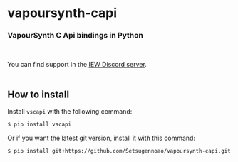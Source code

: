 # vapoursynth-capi

### VapourSynth C Api bindings in Python
<br>

You can find support in the [IEW Discord server](https://discord.gg/qxTxVJGtst).
<br><br>
## How to install

Install `vscapi` with the following command:

```sh
$ pip install vscapi
```

Or if you want the latest git version, install it with this command:

```sh
$ pip install git+https://github.com/Setsugennoao/vapoursynth-capi.git
```
